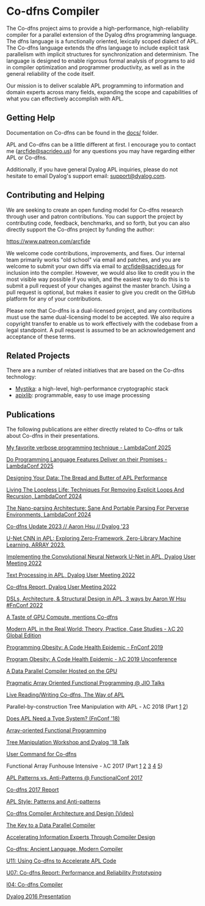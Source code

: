 ﻿# Co-dfns Compiler

The Co-dfns project aims to provide a high-performance, high-reliability
compiler for a parallel extension of the Dyalog dfns programming language.
The dfns language is a functionally oriented, lexically scoped dialect of
APL. The Co-dfns language extends the dfns language to include explicit task
parallelism with implicit structures for synchronization and determinism. 
The language is designed to enable rigorous formal analysis of programs 
to aid in compiler optimization and programmer productivity, as well as in
the general reliability of the code itself.

Our mission is to deliver scalable APL programming to information and domain
experts across many fields, expanding the scope and capabilities of what
you can effectively accomplish with APL.

## Getting Help

Documentation on Co-dfns can be found in the [docs/](docs/) folder. 

APL and Co-dfns can be a little different at first. I encourage you to contact 
me (arcfide@sacrideo.us) for any questions you may have regarding either APL or Co-dfns. 

Additionally, if you have general Dyalog APL inquiries, please do not hesitate to 
email Dyalog's support email: support@dyalog.com.

## Contributing and Helping

We are seeking to create an open funding model for Co-dfns research through 
user and patron contributions. You can support the project by contributing code, feedback, benchmarks, and so forth, but you can also directly support the Co-dfns project by funding the author: 

https://www.patreon.com/arcfide

We welcome code contributions, improvements, and fixes. Our internal team 
primarily works "old school" via email and patches, and you are welcome to 
submit your own diffs via email to arcfide@sacrideo.us for inclusion into 
the compiler. However, we would also like to credit you in the most visible 
way possible if you wish, and the easiest way to do this is to submit a 
pull request of your changes against the master branch. Using a pull request 
is optional, but makes it easier to give you credit on the GitHub platform
for any of your contributions. 

Please note that Co-dfns is a dual-licensed project, and any contributions 
must use the same dual-licensing model to be accepted. We also require a 
copyright transfer to enable us to work effectively with the codebase from 
a legal standpoint. A pull request is assumed to be an acknowledgement 
and acceptance of these terms. 

## Related Projects

There are a number of related initiatives that are based on the Co-dfns 
technology:

* [Mystika](https://github.com/Co-dfns/mystika):
  a high-level, high-performance cryptographic stack
* [apixlib](https://github.com/Co-dfns/apixlib): 
  programmable, easy to use image processing

## Publications

The following publications are either directly related to Co-dfns or talk about Co-dfns in their presentations.

[My favorite verbose programming technique - LambdaConf 2025](https://www.youtube.com/watch?v=hkNwku81ehw)

[Do Programming Language Features Deliver on their Promises - LambdaConf 2025](https://www.youtube.com/watch?v=V8sACAhg4vM)

[Designing Your Data: The Bread and Butter of APL Performance](https://www.youtube.com/watch?v=ozlxUmdYsHA)

[Living The Loopless Life: Techniques For Removing Explicit Loops And Recursion, LambdaConf 2024](https://www.youtube.com/watch?v=F1q-ZxXmYbo)

[The Nano-parsing Architecture: Sane And Portable Parsing For Perverse Environments, LambdaConf 2024](https://www.youtube.com/watch?v=uInwQEMYAP8)

[Co-dfns Update 2023 // Aaron Hsu // Dyalog '23](https://www.youtube.com/watch?v=6yfBlNKw7Ug)

[U-Net CNN in APL: Exploring Zero-Framework, Zero-Library Machine Learning. ARRAY 2023.](https://dl.acm.org/doi/10.1145/3589246.3595371)

[Implementing the Convolutional Neural Network U-Net in APL, Dyalog User Meeting 2022](https://dyalog.tv/Dyalog22/?v=LQz1b14YYiI)

[Text Processing in APL, Dyalog User Meeting 2022](https://dyalog.tv/Dyalog22/?v=5I4YPkVU7mY)

[Co-dfns Report, Dyalog User Meeting 2022](https://dyalog.tv/Dyalog22/?v=HegGB0ykGlQ)

[DSLs, Architecture, & Structural Design in APL, 3 ways by Aaron W Hsu #FnConf 2022](https://youtu.be/fH4kxG5zR1Y)

[A Taste of GPU Compute, mentions Co-dfns](https://www.youtube.com/watch?v=eqkAaplKBc4)

[Modern APL in the Real World: Theory, Practice, Case Studies - λC 20 Global Edition](https://www.youtube.com/watch?v=2FMBf6A2eAA)

[Programming Obesity: A Code Health Epidemic - FnConf 2019](https://youtu.be/UDqx1afGtQc)

[Program Obesity: A Code Health Epidemic - λC 2019 Unconference](https://www.youtube.com/watch?v=Oj_xgO2uKJM)

[A Data Parallel Compiler Hosted on the GPU](https://scholar.google.com/scholar?hl=en&as_sdt=0%2C26&q=%22A+data+parallel+compiler+hosted+on+the+gpu%22+Aaron+Hsu&btnG=)

[Pragmatic Array Oriented Functional Programming @ JIO Talks](https://jiotalks.com/watch/204/home/Morten_Kromberg_&_Aaron_Hsu/Pragmatic_Array_Oriented_Functional_Programming)

[Live Reading/Writing Co-dfns, The Way of APL](https://www.youtube.com/watch?v=ABG5eSCZPrE)

Parallel-by-construction Tree Manipulation with APL - λC 2018 (Part [1](https://www.youtube.com/watch?v=lc4IjR1iJTg) [2](https://www.youtube.com/watch?v=X5_5MtOYNos))

[Does APL Need a Type System? (FnConf '18)](https://youtu.be/z8MVKianh54)

[Array-oriented Functional Programming](https://youtu.be/Gsj_7tFtODk)

[Tree Manipulation Workshop and Dyalog '18 Talk](https://www.sacrideo.us/lambdaconf-tree-manipulation-workshop-videos/)

[User Command for Co-dfns](https://youtu.be/BBaCKf7Od6I)

Functional Array Funhouse Intensive - λC 2017 (Part [1](https://www.youtube.com/watch?v=_3CkcoTqxfg) [2](https://www.youtube.com/watch?v=4-KLpGq6Aj8) [3](https://www.youtube.com/watch?v=8lw062D34N0) [4](https://www.youtube.com/watch?v=0S28dfQBUDg) [5](https://www.youtube.com/watch?v=j2Jyoel_myo))

[APL Patterns vs. Anti-Patterns @ FunctionalConf 2017](https://youtu.be/v7Mt0GYHU9A)

[Co-dfns 2017 Report](https://sway.com/mJg0M7qakrJBwP6G?ref=Link)

[APL Style: Patterns and Anti-patterns](https://sway.com/b1pRwmzuGjqB30On?ref=Link)

[Co-dfns Compiler Architecture and Design (Video)](https://youtu.be/gcUWTa16Jc0)

[The Key to a Data Parallel Compiler](http://dl.acm.org/citation.cfm?id=2935331)

[Accelerating Information Experts Through Compiler Design](http://dl.acm.org/citation.cfm?id=2774968)

[Co-dfns: Ancient Language, Modern Compiler](http://dl.acm.org/citation.cfm?id=2627384)

[U11: Using Co-dfns to Accelerate APL Code](http://dyalog.com/user-meetings/dyalog15.htm)

[U07: Co-dfns Report: Performance and Reliability Prototyping](http://dyalog.com/user-meetings/dyalog14.htm)

[I04: Co-dfns Compiler](http://dyalog.com/user-meetings/dyalog13.htm)

[Dyalog 2016 Presentation](https://sway.com/FmRyyaCSqappknRD)
